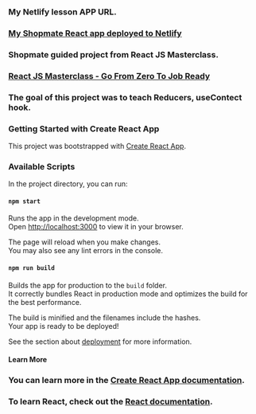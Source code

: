 ### My Netlify lesson APP URL.
### [My Shopmate React app deployed to Netlify](https://damonwilliams-shopmate.netlify.app/)

### Shopmate guided project from React JS Masterclass.
### [React JS Masterclass - Go From Zero To Job Ready](https://learning.oreilly.com/videos/react-js-masterclass/9781805125549/)

### The goal of this project was to teach Reducers, useContect hook.

### Getting Started with Create React App

This project was bootstrapped with [Create React App](https://github.com/facebook/create-react-app).

### Available Scripts

In the project directory, you can run:

#### `npm start`

Runs the app in the development mode.\
Open [http://localhost:3000](http://localhost:3000) to view it in your browser.

The page will reload when you make changes.\
You may also see any lint errors in the console.

#### `npm run build`

Builds the app for production to the `build` folder.\
It correctly bundles React in production mode and optimizes the build for the best performance.

The build is minified and the filenames include the hashes.\
Your app is ready to be deployed!

See the section about [deployment](https://facebook.github.io/create-react-app/docs/deployment) for more information.

#### Learn More

### You can learn more in the [Create React App documentation](https://facebook.github.io/create-react-app/docs/getting-started).

### To learn React, check out the [React documentation](https://reactjs.org/).